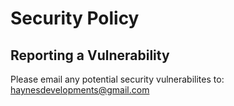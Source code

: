 # Security Policy

## Reporting a Vulnerability

Please email any potential security vulnerabilites to:
haynesdevelopments@gmail.com
